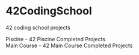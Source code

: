 # 42CodingSchool
42 coding school projects

Piscine - 42 Piscine Completed Projects  
Main Course - 42 Main Course Completed Projects  
